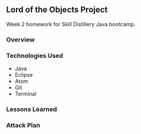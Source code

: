 ## Lord of the Objects Project

Week 2 homework for Skill Distillery Java bootcamp.

### Overview


### Technologies Used

* Java
* Eclipse
* Atom
* Git
* Terminal

### Lessons Learned

### Attack Plan
